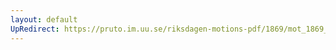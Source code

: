 ```yaml
---
layout: default
UpRedirect: https://pruto.im.uu.se/riksdagen-motions-pdf/1869/mot_1869__ak__140.pdf
---
```

